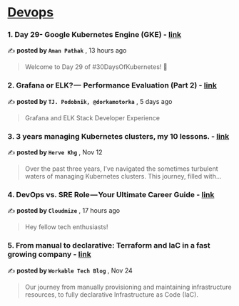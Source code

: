 
<h1><a href=https://medium.com/tag/devops/recommended target="_blank" rel="noopener noreferrer">Devops</a></h1>
<h3>1. Day 29- Google Kubernetes Engine (GKE) - <a href=https://medium.com/@amanpathakdevops/day-29-google-kubernetes-engine-gke-b65dec4fe504?source=tag_recommended_feed---------0-84----------devops----------c1e6b45f_51bd_4378_bc40_bc3371d7f3a3------- target="_blank" rel="noopener noreferrer">link</a></h3>

✍️ **posted by `Aman Pathak`** <date> , 13 hours ago</date>

<blockquote>Welcome to Day 29 of #30DaysOfKubernetes! 🚀</blockquote>

<h3>2. Grafana or ELK? —  Performance Evaluation (Part 2) - <a href=https://medium.com/gitconnected/grafana-or-elk-performance-evaluation-part-2-65c8ace147ae?source=tag_recommended_feed---------1-107----------devops----------c1e6b45f_51bd_4378_bc40_bc3371d7f3a3------- target="_blank" rel="noopener noreferrer">link</a></h3>

✍️ **posted by `TJ. Podobnik, @dorkamotorka`** <date> , 5 days ago</date>

<blockquote>Grafana and ELK Stack Developer Experience</blockquote>

<h3>3. 3 years managing Kubernetes clusters, my 10 lessons. - <a href=https://medium.com/@hervekhg/3-years-managing-kubernetes-clusters-my-10-lessons-b565a5509f0e?source=tag_recommended_feed---------2-85----------devops----------c1e6b45f_51bd_4378_bc40_bc3371d7f3a3------- target="_blank" rel="noopener noreferrer">link</a></h3>

✍️ **posted by `Herve Khg`** <date> , Nov 12</date>

<blockquote>Over the past three years, I’ve navigated the sometimes turbulent waters of managing Kubernetes clusters. This journey, filled with…</blockquote>

<h3>4. DevOps vs. SRE Role — Your Ultimate Career Guide - <a href=https://medium.com/@cloudmize/devops-vs-sre-role-your-ultimate-career-guide-cf1c3965be13?source=tag_recommended_feed---------3-84----------devops----------c1e6b45f_51bd_4378_bc40_bc3371d7f3a3------- target="_blank" rel="noopener noreferrer">link</a></h3>

✍️ **posted by `Cloudmize`** <date> , 17 hours ago</date>

<blockquote>Hey fellow tech enthusiasts!</blockquote>

<h3>5. From manual to declarative: Terraform and IaC in a fast growing company - <a href=https://medium.com/@workabletechblog/from-manual-to-declarative-our-journey-with-terraform-and-iac-c95e6778f3f0?source=tag_recommended_feed---------4-107----------devops----------c1e6b45f_51bd_4378_bc40_bc3371d7f3a3------- target="_blank" rel="noopener noreferrer">link</a></h3>

✍️ **posted by `Workable Tech Blog`** <date> , Nov 24</date>

<blockquote>Our journey from manually provisioning and maintaining infrastructure resources, to fully declarative Infrastructure as Code (IaC).</blockquote>

